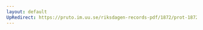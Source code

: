 ```yaml
---
layout: default
UpRedirect: https://pruto.im.uu.se/riksdagen-records-pdf/1872/prot-1872--ak--302/prot-1872--ak--302_049.pdf
---
```

